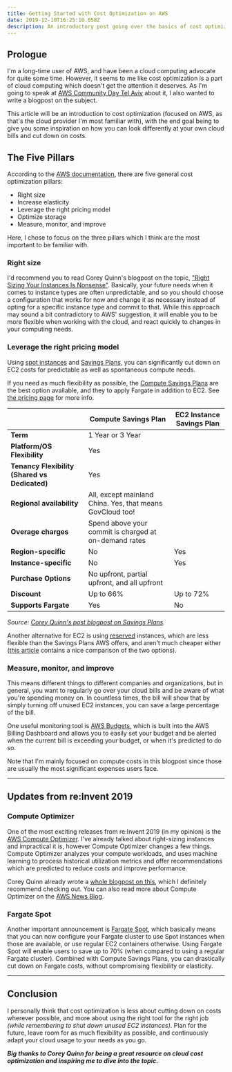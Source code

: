 ```yaml
---
title: Getting Started with Cost Optimization on AWS
date: 2019-12-10T16:25:10.058Z
description: An introductory post going over the basics of cost optimization in the cloud, and how to save money when using AWS. The post also contains an overview of related releases from re:Invent 2019.
---
```


## Prologue

I'm a long-time user of AWS, and have been a cloud computing advocate for quite some time. However, it seems to me like cost optimization is a part of cloud computing which doesn't get the attention it deserves. As I'm going to speak at [AWS Community Day Tel Aviv](https://awscommunitydaytelaviv2019.splashthat.com) about it, I also wanted to write a blogpost on the subject.

This article will be an introduction to cost optimization (focused on AWS, as that's the cloud provider I'm most familiar with), with the end goal being to give you some inspiration on how you can look differently at your own cloud bills and cut down on costs.


## The Five Pillars

According to the [AWS documentation](https://docs.aws.amazon.com/whitepapers/latest/cost-optimization-laying-the-foundation/cost-optimization-pillars.html), there are five general cost optimization pillars:

- Right size
- Increase elasticity
- Leverage the right pricing model
- Optimize storage
- Measure, monitor, and improve

Here, I chose to focus on the three pillars which I think are the most important to be familiar with.

### Right size

I'd recommend you to read Corey Quinn's blogpost on the topic, ["Right Sizing Your Instances Is Nonsense"](https://www.lastweekinaws.com/blog/right-sizing-your-instances-is-nonsense/). Basically, your future needs when it comes to instance types are often unpredictable, and so you should choose a configuration that works for now and change it as necessary instead of opting for a specific instance type and commit to that. While this approach may sound a bit contradictory to AWS' suggestion, it will enable you to be more flexible when working with the cloud, and react quickly to changes in your computing needs.

### Leverage the right pricing model

Using [spot instances](https://aws.amazon.com/ec2/spot) and [Savings Plans](https://docs.aws.amazon.com/savingsplans/latest/userguide/what-is-savings-plans.html), you can significantly cut down on EC2 costs for predictable as well as spontaneous compute needs.

If you need as much flexibility as possible, the [Compute Savings Plans](https://aws.amazon.com/blogs/aws/new-savings-plans-for-aws-compute-services) are the best option available, and they to apply Fargate in addition to EC2. See [the pricing page](https://aws.amazon.com/savingsplans/pricing) for more info.

| | Compute Savings Plan | EC2 Instance Savings Plan |
| --- | --- | --- |
| <b>Term<b> | 1 Year or 3 Year |
| <b>Platform/OS Flexibility</b>  | Yes |
| <b>Tenancy Flexibility (Shared vs Dedicated)</b> | Yes |
| <b>Regional availability</b> | All, except mainland China. Yes, that means GovCloud too! |
| <b>Overage charges</b> | Spend above your commit is charged at on-demand rates |
| <b>Region-specific</b> | No | Yes |
| <b>Instance-specific</b> | No | Yes |
| <b>Purchase Options</b> | No upfront, partial upfront, and all upfront |
| <b>Discount</b> | Up to 66% | Up to 72% |
| <b>Supports Fargate</b> | Yes | No |

_Source: [Corey Quinn's post blogpost on Savings Plans](https://www.lastweekinaws.com/blog/aws-begins-sunsetting-ris-replaces-them-with-something-much-much-better)._

Another alternative for EC2 is using [reserved](https://docs.aws.amazon.com/AWSEC2/latest/UserGuide/ec2-reserved-instances.html) instances, which are less flexible than the Savings Plans AWS offers, and aren't much cheaper either ([this article](https://www.gorillastack.com/news/aws-savings-plans-reserved-instances) contains a nice comparison of the two options).

### Measure, monitor, and improve

This means different things to different companies and organizations, but in general, you want to regularly go over your cloud bills and be aware of what you're spending money on. In countless times, the bill will show that by simply turning off unused EC2 instances, you can save a large percentage of the bill.

One useful monitoring tool is [AWS Budgets](https://aws.amazon.com/aws-cost-management/aws-budgets), which is built into the AWS Billing Dashboard and allows you to easily set your budget and be alerted when the current bill is exceeding your budget, or when it's predicted to do so.

Note that I'm mainly focused on compute costs in this blogpost since those are usually the most significant expenses users face.

---

## Updates from re:Invent 2019

### Compute Optimizer

One of the most exciting releases from re:Invent 2019 (in my opinion) is the [AWS Compute Optimizer](https://aws.amazon.com/compute-optimizer). I've already talked about right-sizing instances and impractical it is, however Compute Optimizer changes a few things.
<br>
Compute Optimizer analyzes your compute workloads, and uses machine learning to process historical utilization metrics and offer recommendations which are predicted to reduce costs and improve performance.

Corey Quinn already wrote a [whole blogpost on this](https://www.lastweekinaws.com/blog/with-compute-optimizer-aws-finds-an-actual-use-for-ai-ml), which I definitely recommend checking out. You can also read more about Compute Optimizer on the [AWS News Blog](https://aws.amazon.com/blogs/aws/aws-compute-optimizer-your-customized-resource-optimization-service).

### Fargate Spot

Another important announcement is [Fargate Spot](https://aws.amazon.com/blogs/aws/aws-fargate-spot-now-generally-available), which basically means that you can now configure your Fargate cluster to use Spot instances when those are available, or use regular EC2 containers otherwise. Using Fargate Spot will enable users to save up to 70% (when compared to using a regular Fargate cluster). Combined with Compute Savings Plans, you can drastically cut down on Fargate costs, without compromising flexibility or elasticity.

---


## Conclusion

I personally think that cost optimization is less about cutting down on costs wherever possible, and more about using the right tool for the right job _(while remembering to shut down unused EC2 instances)_. Plan for the future, leave room for as much flexibility as possible, and continuously adapt your cloud usage to your needs as you go.

***Big thanks to Corey Quinn for being a great resource on cloud cost optimization and inspiring me to dive into the topic.***
